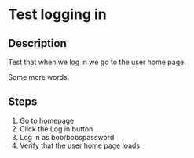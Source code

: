 # Test logging in

## Description

Test that when we log in we go to the user home page.

Some more words.

## Steps

1. Go to homepage
2. Click the Log in button
3. Log in as bob/bobspassword
4. Verify that the user home page loads
